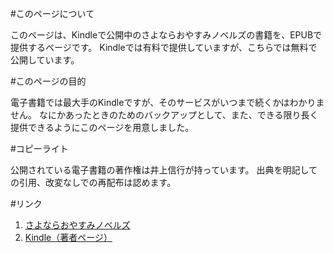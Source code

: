 #このページについて

このページは、Kindleで公開中のさよならおやすみノベルズの書籍を、EPUBで提供するページです。
Kindleでは有料で提供していますが、こちらでは無料で公開しています。

#このページの目的

電子書籍では最大手のKindleですが、そのサービスがいつまで続くかはわかりません。
なにかあったときのためのバックアップとして、また、できる限り長く提供できるようにこのページを用意しました。

#コピーライト

公開されている電子書籍の著作権は井上信行が持っています。
出典を明記しての引用、改変なしでの再配布は認めます。

#リンク
1. [さよならおやすみノベルズ](https://sonovels.com/)
2. [Kindle（著者ページ）](https://www.amazon.co.jp/~/e/B0B5XPVX7B)
